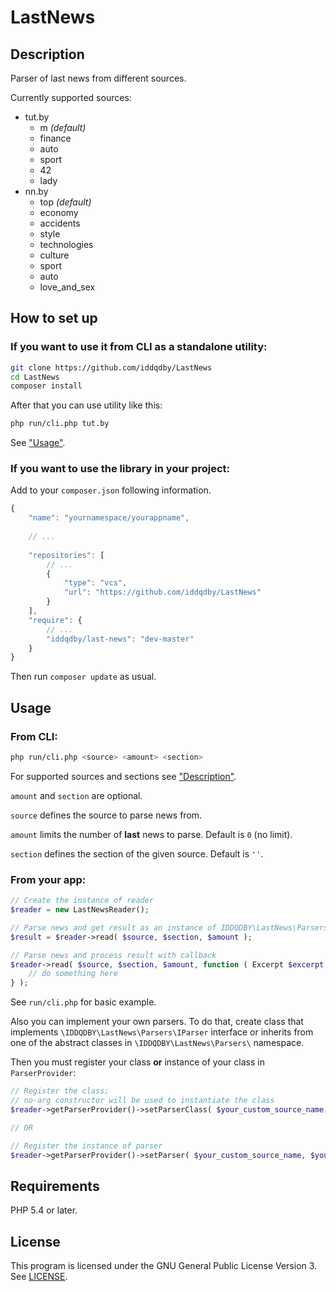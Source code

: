 # LastNews
## <a name="Description"></a>Description

Parser of last news from different sources.

Currently supported sources:
* tut.by
  * m *(default)*
  * finance
  * auto
  * sport
  * 42
  * lady
* nn.by
  * top *(default)*
  * economy
  * accidents
  * style
  * technologies
  * culture
  * sport
  * auto
  * love_and_sex

## How to set up

### If you want to use it from CLI as a standalone utility:

```sh
git clone https://github.com/iddqdby/LastNews
cd LastNews
composer install
```

After that you can use utility like this:

```sh
php run/cli.php tut.by
```

See ["Usage"](#Usage).

### If you want to use the library in your project:

Add to your `composer.json` following information.

```javascript
{
    "name": "yournamespace/yourappname",
    
    // ...
    
    "repositories": [
        // ...
        {
            "type": "vcs",
            "url": "https://github.com/iddqdby/LastNews"
        }
    ],
    "require": {
        // ...
        "iddqdby/last-news": "dev-master"
    }
}
```

Then run `composer update` as usual.

## <a name="Usage"></a>Usage

### From CLI:

```sh
php run/cli.php <source> <amount> <section>
```

For supported sources and sections see ["Description"](#Description).

`amount` and `section` are optional.

`source` defines the source to parse news from.

`amount` limits the number of **last** news to parse. Default is `0` (no limit).

`section` defines the section of the given source. Default is `''`.

### From your app:

```php
// Create the instance of reader
$reader = new LastNewsReader();

// Parse news and get result as an instance of IDDQDBY\LastNews\Parsers\Result\Excerpt class
$result = $reader->read( $source, $section, $amount );

// Parse news and process result with callback
$reader->read( $source, $section, $amount, function ( Excerpt $excerpt ) {
    // do something here
} );
```

See `run/cli.php` for basic example.

Also you can implement your own parsers. To do that, create class that implements `\IDDQDBY\LastNews\Parsers\IParser` interface or inherits from one of the abstract classes in `\IDDQDBY\LastNews\Parsers\` namespace.

Then you must register your class **or** instance of your class in `ParserProvider`:

```php
// Register the class;
// no-arg constructor will be used to instantiate the class
$reader->getParserProvider()->setParserClass( $your_custom_source_name, $your_custom_class_name );

// OR

// Register the instance of parser
$reader->getParserProvider()->setParser( $your_custom_source_name, $your_custom_parser );
```

## Requirements

PHP 5.4 or later.

## License

This program is licensed under the GNU General Public License Version 3. See [LICENSE](LICENSE).
